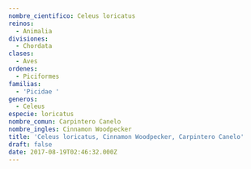 ```yaml
---
nombre_cientifico: Celeus loricatus
reinos:
  - Animalia
divisiones:
  - Chordata
clases:
  - Aves
ordenes:
  - Piciformes
familias:
  - 'Picidae '
generos:
  - Celeus
especie: loricatus
nombre_comun: Carpintero Canelo
nombre_ingles: Cinnamon Woodpecker
title: 'Celeus loricatus, Cinnamon Woodpecker, Carpintero Canelo'
draft: false
date: 2017-08-19T02:46:32.000Z
---
```


